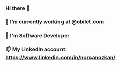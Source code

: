 ### Hi there 👋

### 🔭 I’m currently working at @obilet.com
### 🌱 I'm Software Developer
### 📫 My LinkedIn account: https://www.linkedin.com/in/nurcanozkan/
